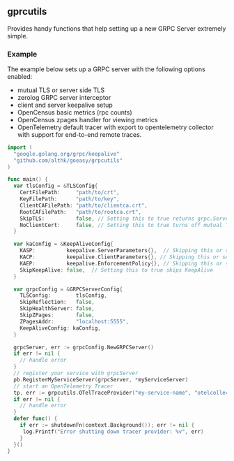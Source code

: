 #

## gprcutils

Provides handy functions that help setting up a new GRPC Server extremely simple.

### Example

The example below sets up a GRPC server with the following options enabled:

* mutual TLS or server side TLS
* zerolog GRPC server interceptor
* client and server keepalive setup
* OpenCensus basic metrics (rpc counts)
* OpenCensus zpages handler for viewing metrics
* OpenTelemetry default tracer with export to opentelemetry collector with support for end-to-end remote traces.

```go
import (
  "google.golang.org/grpc/keepalive"
  "github.com/althk/goeasy/grpcutils"
)

func main() {
  var tlsConfig = &TLSConfig{
    CertFilePath:     "path/to/crt",
    KeyFilePath:      "path/to/key",
    ClientCAFilePath: "path/to/clientca.crt",
    RootCAFilePath:   "path/to/rootca.crt",
    SkipTLS:          false, // Setting this to true returns grpc.Server with Insecure creds
    NoClientCert:     false, // Setting this to true turns off mutual TLS auth and does only server auth
  }

  var kaConfig = &KeepAliveConfig{
    KASP:          keepalive.ServerParameters{},  // Skipping this or sending the empty struct will initialize with default values
    KACP:          keepalive.ClientParameters{}, // Skipping this or sending the empty struct will initialize with default values
    KAEP:          keepalive.EnforcementPolicy{}, // Skipping this or sending the empty struct will initialize with default values
    SkipKeepAlive: false,  // Setting this to true skips KeepAlive
  }

  var grpcConfig = &GRPCServerConfig{
    TLSConfig:        tlsConfig,
    SkipReflection:   false,
    SkipHealthServer: false,
    SkipZPages:       false,
    ZPagesAddr:       "localhost:5555",
    KeepAliveConfig: kaConfig,
  }

  grpcServer, err := grpcConfig.NewGRPCServer()
  if err != nil {
    // handle error
  }
  // register your service with grpcServer
  pb.RegisterMyServiceServer(grpcServer, *myServiceServer)
  // start an OpenTelemetry Tracer
  tp, err := grpcutils.OTelTraceProvider("my-service-name", "otelcollector1:4317")
  if err != nil {
    // handle error
  }
  defer func() {
    if err := shutdownFn(context.Background()); err != nil {
     log.Printf("Error shutting down tracer provider: %v", err)
    }
  }()
}
```
